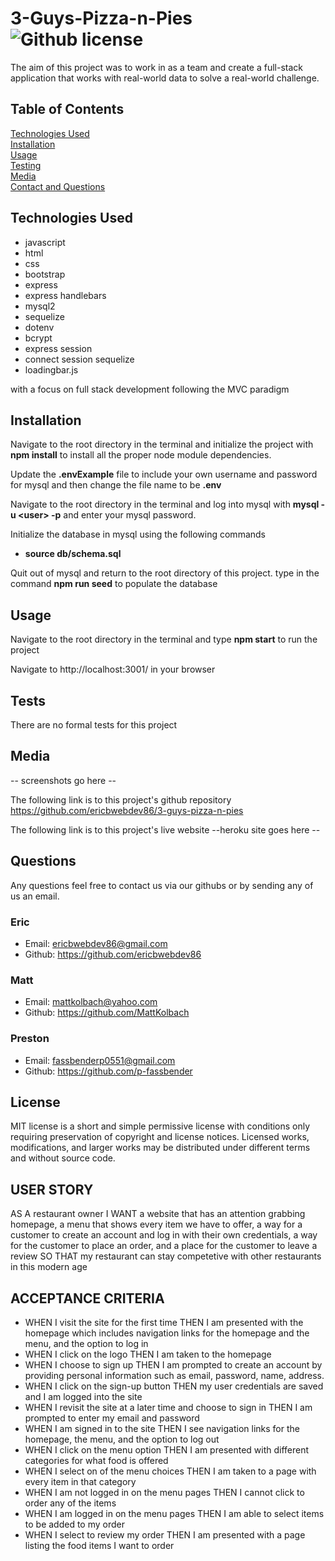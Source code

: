 # 3-Guys-Pizza-n-Pies  ![Github license](https://img.shields.io/badge/license-MIT-green.svg)

The aim of this project was to work in as a team and create a full-stack application that works with real-world data to solve a real-world challenge.

## Table of Contents
[Technologies Used](#technologies-used) <br>
[Installation](#installation) <br>
[Usage](#use) <br>
[Testing](#tests) <br>
[Media](#media) <br>
[Contact and Questions](#questions) <br>
  

## Technologies Used
* javascript
* html
* css
* bootstrap
* express
* express handlebars
* mysql2
* sequelize
* dotenv
* bcrypt
* express session
* connect session sequelize
* loadingbar.js

with a focus on full stack development following the MVC paradigm

## Installation
Navigate to the root directory in the terminal and initialize the project with **npm install** to install all the proper node module dependencies.

Update the **.envExample** file to include your own username and password for mysql and then change the file name to be **.env**

Navigate to the root directory in the terminal and log into mysql with **mysql -u &lt;user> -p** and enter your mysql password.

Initialize the database in mysql using the following commands
* **source db/schema.sql**

Quit out of mysql and return to the root directory of this project. type in the command **npm run seed** to populate the database

## Usage
Navigate to the root directory in the terminal and type **npm start** to run the project

Navigate to http://localhost:3001/ in your browser

## Tests
There are no formal tests for this project

## Media
-- screenshots go here --

The following link is to this project's github repository
https://github.com/ericbwebdev86/3-guys-pizza-n-pies

The following link is to this project's live website
--heroku site goes here -- 

## Questions
Any questions feel free to contact us via our githubs or by sending any of us an email. <br/>
### Eric
* Email: ericbwebdev86@gmail.com   
* Github: https://github.com/ericbwebdev86
### Matt
* Email: mattkolbach@yahoo.com
* Github: https://github.com/MattKolbach
### Preston
* Email: fassbenderp0551@gmail.com
* Github:  https://github.com/p-fassbender

## License
MIT license is a short and simple permissive license with conditions only requiring preservation of copyright and license notices. Licensed works, modifications, and larger works may be distributed under different terms and without source code.

## USER STORY
AS A restaurant owner
I WANT a website that has an attention grabbing homepage, a menu that shows every item we have to offer, a way for a customer to create an account and log in with their own credentials, a way for the customer to place an order, and a place for the customer to leave a review
SO THAT my restaurant can stay competetive with other restaurants in this modern age

## ACCEPTANCE CRITERIA
* WHEN I visit the site for the first time
THEN I am presented with the homepage which includes navigation links for the homepage and the menu, and the option to log in
* WHEN I click on the logo
THEN I am taken to the homepage
* WHEN I choose to sign up
THEN I am prompted to create an account by providing personal information such as email, password, name, address.
* WHEN I click on the sign-up button
THEN my user credentials are saved and I am logged into the site
* WHEN I revisit the site at a later time and choose to sign in
THEN I am prompted to enter my email and password
* WHEN I am signed in to the site
THEN I see navigation links for the homepage, the menu, and the option to log out
* WHEN I click on the menu option
THEN I am presented with different categories for what food is offered
* WHEN I select on of the menu choices
THEN I am taken to a page with every item in that category
* WHEN I am not logged in on the menu pages
THEN I cannot click to order any of the items
* WHEN I am logged in on the menu pages
THEN I am able to select items to be added to my order
* WHEN I select to review my order 
THEN I am presented with a page listing the food items I want to order